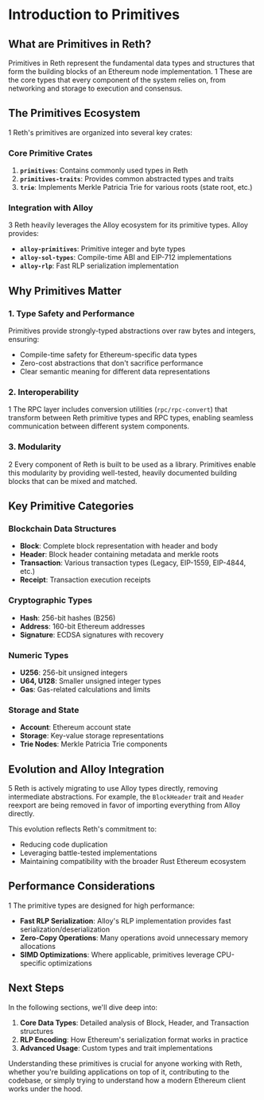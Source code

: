 # Introduction to Primitives

## What are Primitives in Reth?

Primitives in Reth represent the fundamental data types and structures that form the building blocks of an Ethereum node implementation. <mcreference link="https://github.com/paradigmxyz/reth/blob/main/docs/repo/layout.md" index="1">1</mcreference> These are the core types that every component of the system relies on, from networking and storage to execution and consensus.

## The Primitives Ecosystem

<mcreference link="https://github.com/paradigmxyz/reth/blob/main/docs/repo/layout.md" index="1">1</mcreference> Reth's primitives are organized into several key crates:

### Core Primitive Crates

1. **`primitives`**: Contains commonly used types in Reth
2. **`primitives-traits`**: Provides common abstracted types and traits
3. **`trie`**: Implements Merkle Patricia Trie for various roots (state root, etc.)

### Integration with Alloy

<mcreference link="https://github.com/alloy-rs/core" index="3">3</mcreference> Reth heavily leverages the Alloy ecosystem for its primitive types. Alloy provides:

- **`alloy-primitives`**: Primitive integer and byte types
- **`alloy-sol-types`**: Compile-time ABI and EIP-712 implementations  
- **`alloy-rlp`**: Fast RLP serialization implementation

## Why Primitives Matter

### 1. **Type Safety and Performance**

Primitives provide strongly-typed abstractions over raw bytes and integers, ensuring:
- Compile-time safety for Ethereum-specific data types
- Zero-cost abstractions that don't sacrifice performance
- Clear semantic meaning for different data representations

### 2. **Interoperability**

<mcreference link="https://github.com/paradigmxyz/reth/blob/main/docs/repo/layout.md" index="1">1</mcreference> The RPC layer includes conversion utilities (`rpc/rpc-convert`) that transform between Reth primitive types and RPC types, enabling seamless communication between different system components.

### 3. **Modularity**

<mcreference link="https://github.com/paradigmxyz/reth" index="2">2</mcreference> Every component of Reth is built to be used as a library. Primitives enable this modularity by providing well-tested, heavily documented building blocks that can be mixed and matched.

## Key Primitive Categories

### Blockchain Data Structures

- **Block**: Complete block representation with header and body
- **Header**: Block header containing metadata and merkle roots
- **Transaction**: Various transaction types (Legacy, EIP-1559, EIP-4844, etc.)
- **Receipt**: Transaction execution receipts

### Cryptographic Types

- **Hash**: 256-bit hashes (B256)
- **Address**: 160-bit Ethereum addresses
- **Signature**: ECDSA signatures with recovery

### Numeric Types

- **U256**: 256-bit unsigned integers
- **U64, U128**: Smaller unsigned integer types
- **Gas**: Gas-related calculations and limits

### Storage and State

- **Account**: Ethereum account state
- **Storage**: Key-value storage representations
- **Trie Nodes**: Merkle Patricia Trie components

## Evolution and Alloy Integration

<mcreference link="https://github.com/paradigmxyz/reth/issues/11127" index="5">5</mcreference> Reth is actively migrating to use Alloy types directly, removing intermediate abstractions. For example, the `BlockHeader` trait and `Header` reexport are being removed in favor of importing everything from Alloy directly.

This evolution reflects Reth's commitment to:
- Reducing code duplication
- Leveraging battle-tested implementations
- Maintaining compatibility with the broader Rust Ethereum ecosystem

## Performance Considerations

<mcreference link="https://github.com/alloy-rs/rlp" index="1">1</mcreference> The primitive types are designed for high performance:

- **Fast RLP Serialization**: Alloy's RLP implementation provides fast serialization/deserialization
- **Zero-Copy Operations**: Many operations avoid unnecessary memory allocations
- **SIMD Optimizations**: Where applicable, primitives leverage CPU-specific optimizations

## Next Steps

In the following sections, we'll dive deep into:

1. **Core Data Types**: Detailed analysis of Block, Header, and Transaction structures
2. **RLP Encoding**: How Ethereum's serialization format works in practice
3. **Advanced Usage**: Custom types and trait implementations

Understanding these primitives is crucial for anyone working with Reth, whether you're building applications on top of it, contributing to the codebase, or simply trying to understand how a modern Ethereum client works under the hood.